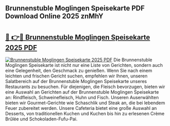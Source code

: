 ## Brunnenstuble Moglingen Speisekarte PDF Download Online 2025 znMhY

# <h2><a href="http://gc8cg7p.nevu.top/?p=Brunnenstuble+Moglingen+Speisekarte">🔗 👉🔴 Brunnenstuble Moglingen Speisekarte 2025 PDF</a></h2>

[![Brunnenstuble Moglingen Speisekarte 2025 PDF](https://i.imgur.com/dBaPXMq.png)](http://gc8cg7p.nevu.top/?p=Brunnenstuble+Moglingen+Speisekarte)
Die Brunnenstuble Moglingen Speisekarte ist nicht nur eine Liste von Gerichten, sondern auch eine Gelegenheit, den Geschmack zu genießen. Wenn Sie nach einem leichten und frischen Gericht suchen, empfehlen wir Ihnen, unseren Salatbereich auf der Brunnenstuble Moglingen Speisekarte unseres Restaurants zu besuchen. Für diejenigen, die Fleisch bevorzugen, bieten wir eine Auswahl an Gerichten auf der Brunnenstuble Moglingen Speisekarte an: Rindfleisch, Schweinefleisch, Huhn und Fisch. Unseren Auserwählten bieten wir Gourmet-Gerichte wie Schaschlik und Steak an, die bei lebendem Feuer zubereitet werden. Unsere Cafeteria bietet eine große Auswahl an Desserts, von traditionellen Kuchen und Kuchen bis hin zu erlesenen Crème Brûlée und Schokoladen-Fufu-Pai.

